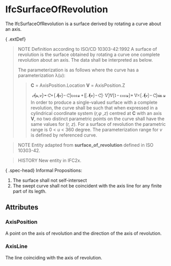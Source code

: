 # IfcSurfaceOfRevolution

The IfcSurfaceOfRevolution is a surface derived by rotating a curve about an axis.

{ .extDef}
> NOTE  Definition according to ISO/CD 10303-42:1992
> A surface of revolution is the surface obtained by rotating a curve one complete revolution about an axis. The data shall be interpreted as below.
>
> The parameterization is as follows where the curve has a parameterization &lambda;(_u_):
>> **C** = AxisPosition.Location
>> **V** = AxisPosition.Z
>>
>> ![Image](../../../../figures/ifcsurfaceofresolution-math1.gif)
>  In order to produce a single-valued surface with a complete revolution, the curve shall be such that when expressed in a cylindrical coordinate system (_r,&phi; ,z_) centred at **C** with an axis **V**, no two distinct parametric points on the curve shall have the same values for (_r, z_). For a surface of revolution the parametric range is 0 < _u_ < 360 degree. The parameterization range for _v_ is defined by referenced curve.

> NOTE  Entity adapted from **surface_of_revolution** defined in ISO 10303-42.

> HISTORY  New entity in IFC2x.

{ .spec-head}
Informal Propositions:

1. The surface shall not self-intersect
2. The swept curve shall not be coincident with the axis line for any finite part of its legth.

## Attributes

### AxisPosition
A point on the axis of revolution and the direction of the axis of revolution.

### AxisLine
The line coinciding with the axis of revolution.

